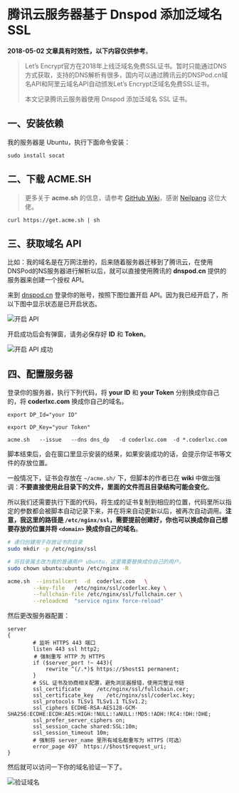 # 腾讯云服务器基于 Dnspod 添加泛域名 SSL

**2018-05-02 文章具有时效性，以下内容仅供参考**。

> Let’s Encrypt官方在2018年上线泛域名免费SSL证书。暂时只能通过DNS方式获取，支持的DNS解析有很多，国内可以通过腾讯云的DNSPod.cn域名API和阿里云域名API自动颁发Let’s Encrypt泛域名免费SSL证书。
>
> 本文记录腾讯云服务器使用 Dnspod 添加泛域名 SSL 证书。

## 一、安装依赖

我的服务器是 Ubuntu，执行下面命令安装：

```
sudo install socat
```

## 二、下载 ACME.SH

> 更多关于 **acme.sh** 的信息，请参考 [GitHub Wiki](https://github.com/Neilpang/acme.sh/wiki/%E8%AF%B4%E6%98%8E)，感谢 [Neilpang](https://github.com/Neilpang) 这位大佬。

```
curl https://get.acme.sh | sh
```

## 三、获取域名 API

比如：我的域名是在万网注册的，后来随着服务器迁移到了腾讯云，在使用DNSPod的NS服务器进行解析以后，就可以直接使用腾讯的 **dnspod.cn** 提供的服务器来创建一个授权 API。

来到 [dnspod.cn](https://www.dnspod.cn) 登录你的账号，按照下图位置开启 API。因为我已经开启了，所以下图中显示状态是已开启状态。

![开启 API](https://ws3.sinaimg.cn/large/006tNc79ly1fqxbx890vjj31kw0plgn5.jpg)

开启成功后会有弹窗，请务必保存好 **ID** 和 **Token**。

![开启 API 成功](https://ws4.sinaimg.cn/large/006tNc79ly1fqxc239vzuj30ps0hy76s.jpg)

## 四、配置服务器

登录你的服务器，执行下列代码，将 **your ID** 和 **your Token** 分别换成你自己的，将 **coderlxc.com** 换成你自己的域名。

```
export DP_Id="your ID"

export DP_Key="your Token"

acme.sh   --issue   --dns dns_dp   -d coderlxc.com  -d *.coderlxc.com
```

脚本结束后，会在窗口里显示安装的结果，如果安装成功的话，会提示你证书等文件的存放位置。

一般情况下，证书会存放在 `~/acme.sh/` 下，但脚本的作者已在 **wiki** 中做出强调：**不要直接使用此目录下的文件，里面的文件而且目录结构可能会变化**。

所以我们还需要执行下面的代码，将生成的证书复制到相应的位置，代码里所以指定的参数都会被脚本自动记录下来，并在将来自动更新以后，被再次自动调用。**注意，我这里的路径是 `/etc/nginx/ssl`，需要提前创建好，你也可以换成你自己想要存放的位置并将 `<domain>` 换成你自己的域名**。

```bash
# 递归创建用于存放证书的目录
sudo mkdir -p /etc/nginx/ssl

# 将目录属主改为我的普通用户 ubuntu，这里需要替换成你自己的用户。
sudo chown ubuntu:ubuntu /etc/nginx -R

acme.sh  --installcert  -d  coderlxc.com   \
        --key-file   /etc/nginx/ssl/coderlxc.key \
        --fullchain-file /etc/nginx/ssl/fullchain.cer \
        --reloadcmd  "service nginx force-reload"
```

然后更改服务器配置：

```
server
{
        # 监听 HTTPS 443 端口
        listen 443 ssl http2;
　　　　　# 强制重写 HTTP 为 HTTPS
        if ($server_port !~ 443){
            rewrite ^(/.*)$ https://$host$1 permanent;
        }
        # SSL 证书及协商相关配置，避免浏览器报错，使用完整证书链
        ssl_certificate     /etc/nginx/ssl/fullchain.cer;
        ssl_certificate_key    /etc/nginx/ssl/coderlxc.key;
        ssl_protocols TLSv1 TLSv1.1 TLSv1.2;
        ssl_ciphers ECDHE-RSA-AES128-GCM-SHA256:ECDHE:ECDH:AES:HIGH:!NULL:!aNULL:!MD5:!ADH:!RC4:!DH:!DHE;
        ssl_prefer_server_ciphers on;
        ssl_session_cache shared:SSL:10m;
        ssl_session_timeout 10m;
        # 强制将 server_name 里所有域名都重写为 HTTPS（可选）
        error_page 497  https://$host$request_uri;
}
```

然后就可以访问一下你的域名验证一下了。

![验证域名](https://ws2.sinaimg.cn/large/006tKfTcly1fqxe0nji2oj31bo0o8t9z.jpg)